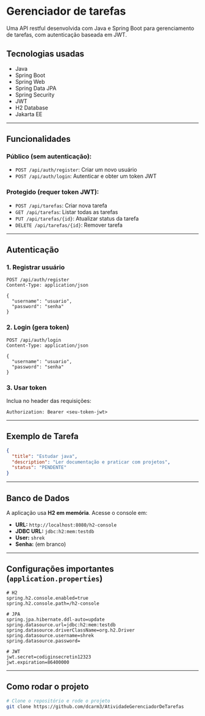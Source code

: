 # Gerenciador de tarefas

Uma API restful desenvolvida com Java e Spring Boot para gerenciamento de tarefas, com autenticação baseada em JWT. 

## Tecnologias usadas

- Java 
- Spring Boot 
- Spring Web
- Spring Data JPA
- Spring Security
- JWT 
- H2 Database 
- Jakarta EE

---

## Funcionalidades

### Público (sem autenticação):
- `POST /api/auth/register`: Criar um novo usuário
- `POST /api/auth/login`: Autenticar e obter um token JWT

### Protegido (requer token JWT):
- `POST /api/tarefas`: Criar nova tarefa
- `GET /api/tarefas`: Listar todas as tarefas
- `PUT /api/tarefas/{id}`: Atualizar status da tarefa
- `DELETE /api/tarefas/{id}`: Remover tarefa

---

## Autenticação

### 1. Registrar usuário
```http
POST /api/auth/register
Content-Type: application/json

{
  "username": "usuario",
  "password": "senha"
}
```

### 2. Login (gera token)
```http
POST /api/auth/login
Content-Type: application/json

{
  "username": "usuario",
  "password": "senha"
}
```

### 3. Usar token
Inclua no header das requisições:

```
Authorization: Bearer <seu-token-jwt>
```

---

## Exemplo de Tarefa

```json
{
  "title": "Estudar java",
  "description": "Ler documentação e praticar com projetos",
  "status": "PENDENTE"
}
```

---

## Banco de Dados

A aplicação usa **H2 em memória**. Acesse o console em:

- **URL:** `http://localhost:8080/h2-console`
- **JDBC URL:** `jdbc:h2:mem:testdb`
- **User:** `shrek`
- **Senha:** (em branco)

---

## Configurações importantes (`application.properties`)

```properties
# H2
spring.h2.console.enabled=true
spring.h2.console.path=/h2-console

# JPA
spring.jpa.hibernate.ddl-auto=update
spring.datasource.url=jdbc:h2:mem:testdb
spring.datasource.driverClassName=org.h2.Driver
spring.datasource.username=shrek
spring.datasource.password=

# JWT
jwt.secret=codiginsecretin12323
jwt.expiration=86400000  
```

---

## Como rodar o projeto

```bash
# Clone o repositório e rode o projeto
git clone https://github.com/dcarm3/AtividadeGerenciadorDeTarefas

